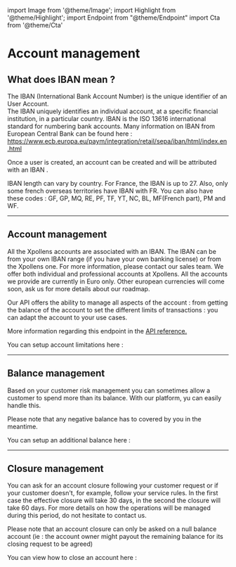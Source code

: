 import Image from '@theme/Image';
import Highlight from '@theme/Highlight';
import Endpoint from "@theme/Endpoint"
import Cta from '@theme/Cta'

# Account management 

## What does IBAN mean ?

The IBAN (International Bank Account Number) is the unique identifier of an User Account.  
The IBAN uniquely identifies an individual account, at a specific financial institution, in a particular country. 
IBAN is the ISO 13616 international standard for numbering bank accounts.
Many information on IBAN from European Central Bank can be found here : 
https://www.ecb.europa.eu/paym/integration/retail/sepa/iban/html/index.en.html


Once a user is created, an account can be created and will be attributed with an IBAN .


<Highlight type="caution">

IBAN length can vary by country. For France, the IBAN is up to 27.
Also, only some french overseas territories have IBAN with FR. 
You can also have these codes : GF, GP, MQ, RE, PF, TF, YT, NC, BL, MF(French part), PM and WF.

</Highlight>

---

## Account management

<Highlight>
All the Xpollens accounts are associated with an IBAN. The IBAN can be from your own IBAN range (if you have your own banking license) or from the Xpollens one. For more information, please contact our sales team.
</Highlight>

<Highlight type="tip">
We offer both individual and professional accounts at Xpollens.
All the accounts we provide are currently in Euro only. Other european currencies will come soon, ask us for more details about our roadmap.
</Highlight>


Our API offers the ability to manage all aspects of the account : from getting the balance of the account to set the different limits of transactions : you can adapt the account to your use cases.
 
More information regarding this endpoint in the [API reference.](/api/Accounts)

You can setup account limitations here : 

<Endpoint apiUrl="/v1.1/AccountManagement" path="/api/v1.1/users/{userid}/limits" method="put"/>

---

## Balance management

Based on your customer risk management you can sometimes allow a customer to spend more than its balance. With our platform, yu can easily handle this.

<Highlight type="caution">

Please note that any negative balance has to covered by you in the meantime. 
 
</Highlight>

You can setup an additional balance here : 

<Endpoint apiUrl="/v1.1/AccountManagement" path="/api/v1.1/users/{userid}/additionalBalance" method="put"/>

<!-- <Endpoint apiUrl="/v1.0/migrationProxy" path="​/api/v1.0/users/{userid}/cards/{id}" method="delete"/> -->

---

## Closure management

You can ask for an account closure following your customer request or if your customer doesn't, for example, follow your service rules.
In the first case the effective closure will take 30 days, in the second the closure will take 60 days.
For more details on how the operations will be managed during this period, do not hesitate to contact us.

<Highlight type="caution">

Please note that an account closure can only be asked on a null balance account (ie : the account owner might payout the remaining balance for its closing request to be agreed)
 
</Highlight>

You can view how to close an account here : 

<Endpoint apiUrl="/v2.0/AccountManagement" path="/api/v2.0/accounts/{accountId}/AccountClosureRequest" method="get"/>

<Cta
  context="doc"
  ui="button"
  link="/api/Accounts"
  label="Try it out"
/>


